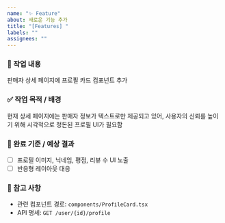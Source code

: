 ```yaml
---
name: "✨ Feature"
about: 새로운 기능 추가
title: "[Features] "
labels: ""
assignees: ""
---
```


### 💠 작업 내용

<!-- 어떤 작업을 할 건지 한 줄로 요약해 주세요 -->
판매자 상세 페이지에 프로필 카드 컴포넌트 추가

### ✅ 작업 목적 / 배경

<!-- 이 작업이 왜 필요한지 설명해 주세요 -->
현재 상세 페이지에는 판매자 정보가 텍스트로만 제공되고 있어, 사용자의 신뢰를 높이기 위해 시각적으로 정돈된 프로필 UI가 필요함

### 🌟 완료 기준 / 예상 결과

<!-- 어떤 상태가 되면 완료된 것으로 간주할 수 있는지 체크리스트로 작성해 주세요 -->

- [ ] 프로필 이미지, 닉네임, 평점, 리뷰 수 UI 노출
- [ ] 반응형 레이아웃 대응

### 📌 참고 사항

<!-- 관련 컴포넌트, 디자인, 문서 링크 등 참고할 자료가 있다면 작성해 주세요 -->
- 관련 컴포넌트 경로: `components/ProfileCard.tsx`
- API 명세: `GET /user/{id}/profile`